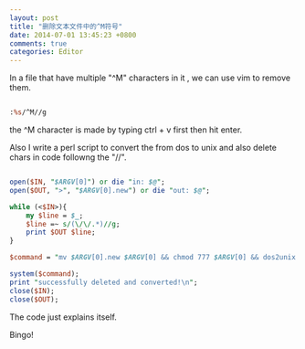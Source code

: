 ```yaml
---
layout: post
title: "删除文本文件中的^M符号"
date: 2014-07-01 13:45:23 +0800
comments: true
categories: Editor
---
```

In a file that have multiple "^M" characters in it , we can use vim to remove them.

```perl

:%s/^M//g

```

the ^M character is made by typing ctrl + v first then hit enter.


Also I write a perl script to convert the from dos to unix and also delete chars in code followng the "//".

```perl

open($IN, "$ARGV[0]") or die "in: $@";
open($OUT, ">", "$ARGV[0].new") or die "out: $@";

while (<$IN>){
    my $line = $_;
    $line =~ s/(\/\/.*)//g;
    print $OUT $line;
}

$command = "mv $ARGV[0].new $ARGV[0] && chmod 777 $ARGV[0] && dos2unix $ARGV[0]";

system($command);
print "successfully deleted and converted!\n";
close($IN);
close($OUT);

```

The code just explains itself.

Bingo!
